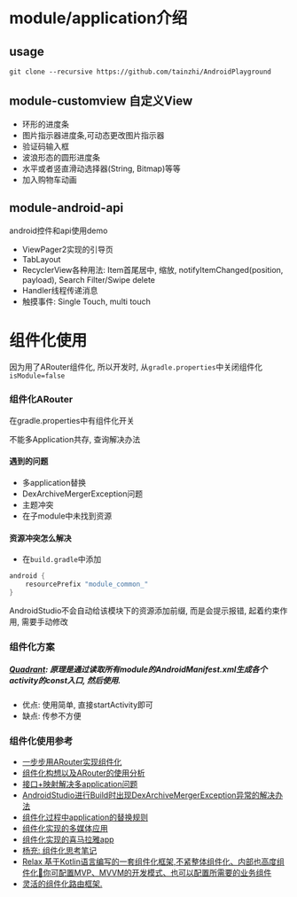 # module/application介绍
## usage
```
git clone --recursive https://github.com/tainzhi/AndroidPlayground
```

## module-customview 自定义View
- 环形的进度条
- 图片指示器进度条,可动态更改图片指示器
- 验证码输入框
- 波浪形态的圆形进度条
- 水平或者竖直滑动选择器(String, Bitmap)等等
- 加入购物车动画

## module-android-api
android控件和api使用demo
- ViewPager2实现的引导页
- TabLayout
- RecyclerView各种用法: Item首尾居中, 缩放, notifyItemChanged(position, payload), Search Filter/Swipe delete
- Handler线程传递消息
- 触摸事件: Single Touch, multi touch

# 组件化使用
因为用了ARouter组件化, 所以开发时, 从`gradle.properties`中关闭组件化`isModule=false`


### 组件化ARouter
在gradle.properties中有组件化开关

不能多Application共存, 查询解决办法

#### 遇到的问题
- 多application替换
- DexArchiveMergerException问题
- 主题冲突
- 在子module中未找到资源

#### 资源冲突怎么解决
- 在`build.gradle`中添加
```groovy
android {
    resourcePrefix "module_common_"
}
```
AndroidStudio不会自动给该模块下的资源添加前缀, 而是会提示报错, 起着约束作用, 需要手动修改

### 组件化方案
##### [Quadrant](https://github.com/gaelmarhic/Quadrant): 原理是通过读取所有module的AndroidManifest.xml生成各个activity的const入口, 然后使用.
- 优点: 使用简单, 直接startActivity即可
- 缺点: 传参不方便

### 组件化使用参考
- [一步步用ARouter实现组件化](https://www.codetd.com/article/11007754)
- [组件化构想以及ARouter的使用分析](https://www.jianshu.com/p/5b318df8b6f6)
- [接口+映射解决多application问题](https://www.jianshu.com/p/b9766b1a9c31)
- [AndroidStudio进行Build时出现DexArchiveMergerException异常的解决办法](https://blog.csdn.net/zgd826237710/article/details/79456202)
- [组件化过程中application的替换规则](https://blog.csdn.net/baidu_31093133/article/details/94633316)
- [组件化实现的多媒体应用](https://github.com/guofudong/KotlinAndroid)
- [组件化实现的喜马拉雅app](https://github.com/TanZhiL/Zhumulangma)
- [杨充: 组件化思考笔记](https://juejin.im/post/5c46e6fb6fb9a049a5713bcc#heading-33)
- [Relax 基于Kotlin语言编写的一套组件化框架,不紧整体组件化、内部也高度组件化🎋你可配置MVP、MVVM的开发模式、也可以配置所需要的业务组件](https://github.com/UCodeUStory/Relax)
- [灵活的组件化路由框架.](https://github.com/chenenyu/Router)

